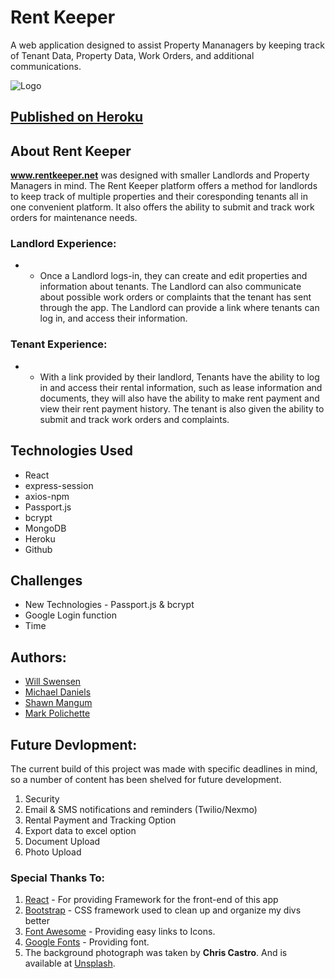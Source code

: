 # Rent Keeper
A web application designed to assist Property Mananagers by keeping track of Tenant Data, Property Data, Work Orders, and additional communications.

![Logo]('./client/public/images/RentKeeper-01.png')

## [Published on Heroku](www.rentkeeper.net)

## About Rent Keeper
<strong>www.rentkeeper.net</strong> was designed with smaller Landlords and Property Managers in mind.  The Rent Keeper platform offers a method for landlords to keep track of multiple properties and their coresponding tenants all in one convenient platform. It also offers the ability to submit and track work orders for maintenance needs.

### Landlord Experience:
* * Once a Landlord logs-in, they can create and edit properties and information about tenants.  The Landlord can also communicate about possible work orders or complaints that the tenant has sent through the app. The Landlord can provide a link where tenants can log in, and access their information.

### Tenant Experience:
* * With a link provided by their landlord, Tenants have the ability to log in and access their rental information, such as lease information and documents, they will also have the ability to make rent payment and view their rent payment history. The tenant is also given the ability to submit and track work orders and complaints. 

## Technologies Used

* React
* express-session
* axios-npm
* Passport.js
* bcrypt
* MongoDB
* Heroku
* Github

## Challenges

* New Technologies - Passport.js & bcrypt
* Google Login function 
* Time 

## Authors:
* [Will Swensen](https://github.com/Ponker25)
* [Michael Daniels](https://github.com/mikeytdan)
* [Shawn Mangum](https://github.com/tubashawn)
* [Mark Polichette](https://github.com/MCPolichette)

## Future Devlopment:
The current build of this project was made with specific deadlines in mind, so a number of content has been shelved for future development.

1. Security
2. Email & SMS notifications and reminders (Twilio/Nexmo)
3. Rental Payment and Tracking Option 
4. Export data to excel option
5. Document Upload 
6. Photo Upload 

### Special Thanks To:
1. [React](https://reactjs.org/) -  For providing Framework for the front-end of this app
2. [Bootstrap](https://getbootstrap.com/) - CSS framework used to clean up and organize my divs better
3. [Font Awesome](https://fontawesome.com/) - Providing easy links to Icons.
4. [Google Fonts](https://fonts.google.com/) - Providing font.
5. The background photograph was taken by <strong>Chris Castro</strong>. And is available at [Unsplash](www.unsplash.com).